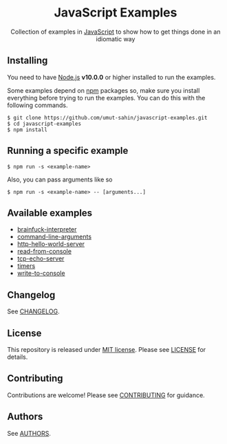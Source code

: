 <div align="center">
  <h1>JavaScript Examples</h1>
  Collection of examples in <a href="https://en.wikipedia.org/wiki/JavaScript">JavaScript</a> to show how to get things done in an idiomatic way
</div>

## Installing

You need to have [Node.js] **v10.0.0** or higher installed to run the examples.

Some examples depend on [npm] packages so, make sure you install everything before trying to run the examples.
You can do this with the following commands.

```
$ git clone https://github.com/umut-sahin/javascript-examples.git
$ cd javascript-examples
$ npm install
```

## Running a specific example

```
$ npm run -s <example-name>
```

Also, you can pass arguments like so

```
$ npm run -s <example-name> -- [arguments...]
```

## Available examples

- [brainfuck-interpreter]
- [command-line-arguments]
- [http-hello-world-server]
- [read-from-console]
- [tcp-echo-server]
- [timers]
- [write-to-console]

## Changelog

See [CHANGELOG].

## License

This repository is released under [MIT license].
Please see [LICENSE] for details.

## Contributing

Contributions are welcome!
Please see [CONTRIBUTING] for guidance.

## Authors

See [AUTHORS].


[//]: # (Links)

[AUTHORS]:
  https://github.com/umut-sahin/javascript-examples/blob/master/AUTHORS.md
[brainfuck-interpreter]:
  https://github.com/umut-sahin/javascript-examples/tree/master/brainfuck-interpreter
[CHANGELOG]:
  https://github.com/umut-sahin/javascript-examples/blob/master/CHANGELOG.md
[command-line-arguments]:
  https://github.com/umut-sahin/javascript-examples/tree/master/command-line-arguments
[CONTRIBUTING]:
  https://github.com/umut-sahin/javascript-examples/blob/master/CONTRIBUTING.md
[http-hello-world-server]:
  https://github.com/umut-sahin/javascript-examples/tree/master/http-hello-world-server
[LICENSE]:
  https://github.com/umut-sahin/javascript-examples/blob/master/LICENSE
[MIT License]:
  https://tldrlegal.com/license/mit-license
[Node.js]:
  https://nodejs.org/
[npm]:
  https://www.npmjs.com/
[read-from-console]:
  https://github.com/umut-sahin/javascript-examples/tree/master/read-from-console
[tcp-echo-server]:
  https://github.com/umut-sahin/javascript-examples/tree/master/tcp-echo-server
[timers]:
  https://github.com/umut-sahin/javascript-examples/tree/master/timers
[write-to-console]:
  https://github.com/umut-sahin/javascript-examples/tree/master/write-to-console
